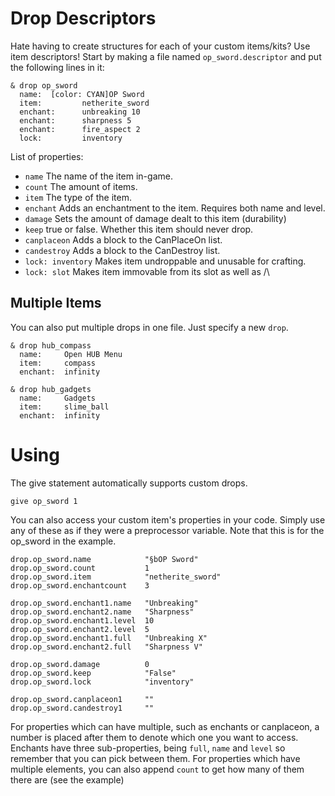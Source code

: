 # Drop Descriptors
Hate having to create structures for each of your custom items/kits? Use item descriptors! Start by making a file named `op_sword.descriptor` and put the following lines in it:
```
& drop op_sword
  name:  [color: CYAN]OP Sword
  item:         netherite_sword
  enchant:      unbreaking 10
  enchant:      sharpness 5
  enchant:      fire_aspect 2
  lock:         inventory
```
List of properties:
* `name` The name of the item in-game.
* `count` The amount of items.
* `item` The type of the item.
* `enchant` Adds an enchantment to the item. Requires both name and level.
* `damage` Sets the amount of damage dealt to this item (durability)
* `keep` true or false. Whether this item should never drop.
* `canplaceon` Adds a block to the CanPlaceOn list.
* `candestroy` Adds a block to the CanDestroy list.
* `lock: inventory` Makes item undroppable and unusable for crafting.
* `lock: slot` Makes item immovable from its slot as well as /\

## Multiple Items
You can also put multiple drops in one file. Just specify a new `drop`.
```
& drop hub_compass
  name:     Open HUB Menu
  item:     compass
  enchant:  infinity

& drop hub_gadgets
  name:     Gadgets
  item:     slime_ball
  enchant:  infinity
```

# Using
The give statement automatically supports custom drops.
```
give op_sword 1
```
You can also access your custom item's properties in your code. Simply use any of these as if they were a preprocessor variable. Note that this is for the op_sword in the example.
```
drop.op_sword.name            "§bOP Sword"
drop.op_sword.count           1
drop.op_sword.item            "netherite_sword"
drop.op_sword.enchantcount    3

drop.op_sword.enchant1.name   "Unbreaking"
drop.op_sword.enchant2.name   "Sharpness"
drop.op_sword.enchant1.level  10
drop.op_sword.enchant2.level  5
drop.op_sword.enchant1.full   "Unbreaking X"
drop.op_sword.enchant2.full   "Sharpness V"

drop.op_sword.damage          0
drop.op_sword.keep            "False"
drop.op_sword.lock            "inventory"

drop.op_sword.canplaceon1     ""
drop.op_sword.candestroy1     ""
```
For properties which can have multiple, such as enchants or canplaceon, a number is placed after them to denote which one you want to access. Enchants have three sub-properties, being `full`, `name` and `level` so remember that you can pick between them. For properties which have multiple elements, you can also append `count` to get how many of them there are (see the example)
